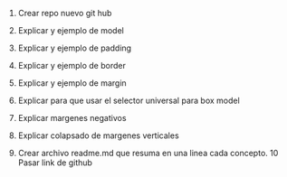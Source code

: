1. Crear repo nuevo git hub
2. Explicar y ejemplo de model

3. Explicar y ejemplo de padding
4. Explicar y ejemplo de border
5. Explicar y ejemplo de margin
6. Explicar para que usar el selector universal para box model
7. Explicar margenes negativos
8. Explicar colapsado de margenes verticales
9. Crear archivo readme.md que resuma en una linea cada concepto.
10 Pasar link de github